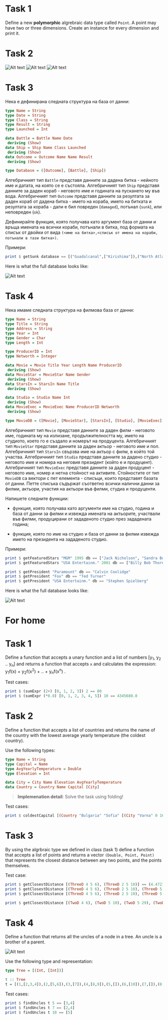# Task 1

Define a new **polymorphic** algrebraic data type called `Point`. A point may have two or three dimensions. Create an instance for every dimension and print it.

# Task 2

![Alt text](assets/graph1.png?raw=true "t.png")
![Alt text](assets/graph2.png?raw=true "t.png")
![Alt text](assets/graph3.png?raw=true "t.png")

# Task 3

Нека е дефинирана следната структура на база от данни:

```haskell
type Name = String
type Date = String
type Class = String
type Result = String
type Launched = Int

data Battle = Battle Name Date
 deriving (Show)
data Ship = Ship Name Class Launched
 deriving (Show)
data Outcome = Outcome Name Name Result
 deriving (Show)

type Database = ([Outcome], [Battle], [Ship])
```

Алгебричният тип `Battle` представя данните за дадена битка - нейното име и датата, на която се е състояла. Алгебричният тип `Ship` представя данните за даден кораб - неговото име и годината на пускането му във вода. Алгебричният тип `Outcome` представя данните за резултата за даден кораб от дадена битка - името на кораба, името на битката и резултата за кораба - дали е бил повреден (`damaged`), потънал (`sunk`), или неповреден (`ok`).

Дефинирайте функция, която получава като аргумент база от данни и връща имената на всички кораби, потънали в битка, под формата на списък от двойки от вида `(<име на битка>,<списък от имена на кораби, потънали в тази битка>)`.

Примери:

```haskell
print $ getSunk database == [("Guadalcanal",["Kirishima"]),("North Atlantic",["Bismarck","Hood"]),("North Cape",["Schamhorst"]),("Surigao Strait",["Yamashiro","Fuso"])]
```

Here is what the full database looks like:

![Alt text](assets/shipDB.png?raw=true "shipDB")

# Task 4

Нека имаме следната структура на филмова база от данни:

```haskell
type Name = String
type Title = String
type Address = String
type Year = Int
type Gender = Char
type Length = Int

type ProducerID = Int
type Networth = Integer

data Movie = Movie Title Year Length Name ProducerID
 deriving (Show)
data MovieStar = MovieStar Name Gender
 deriving (Show)
data StarsIn = StarsIn Name Title
 deriving (Show)

data Studio = Studio Name Int
 deriving (Show)
data MovieExec = MovieExec Name ProducerID Networth
 deriving (Show)

type MovieDB = ([Movie], [MovieStar], [StarsIn], [Studio], [MovieExec])
```

Алгебричният тип `Movie` представя данните за даден филм - неговото име, годината му на излизане, продължителността му, името на студиото, което го e създало и номерът на продуцента. Алгебричният тип `MovieStar` представя данните за даден актьор - неговото име и пол. Алгебричният тип `StarsIn` свързва име на актьор с филм, в който той участва. Алгебричният тип `Studio` представя данните за дадено студио - неговото име и номера на неговия президент (който е и продуцент). Алгебричният тип `MovieExec` представя данните за даден продуцент - неговото име, номер и нетна стойност на активите. Стойностите от тип `MovieDB` са вектори с пет елемента - списъци, които представят базата от данни. Петте списъка съдържат съответно всички налични данни за филми, актьори, участия на актьори във филми, студиа и продуценти.

Напишете следните функции:

- функция, която получава като аргументи име на студио, година и база от данни за филми и извежда имената на актьорите, участвали във филми, продуцирани от зададеното студио през зададената година;

- функция, която по име на студио и база от данни за филми извежда името на президента на зададеното студио.

Примери:

```haskell
print $ getFeaturedStars "MGM" 1995 db == ["Jack Nicholson", "Sandra Bulloc"]
print $ getFeaturedStars "USA Entertainm." 2001 db == ["Billy Bob Thornton", "Scarlett Johansson", "Orlando Bloom", "Cate Blanchett", "Liv Tyler"]

print $ getPresident "Paramount" db == "Calvin Coolidge"
print $ getPresident "Fox" db == "Ted Turner"
print $ getPresident "USA Entertainm." db == "Stephen Spielberg"
```

Here is what the full database looks like:

![Alt text](assets/movieDB.png?raw=true "movieDB")

# For home

# Task 1

Define a function that accepts a unary function and a list of numbers [y<sub>1</sub>, y<sub>2</sub> .. y<sub>n</sub>] and returns a function that accepts `x` and calculates the expression: y<sub>1</sub>f(x) + y<sub>2</sub>f(x<sup>2</sup>) + .. + y<sub>n</sub>f(x<sup>n</sup>) .

Test cases:

```haskell
print $ (sumExpr (2+) [0, 1, 2, 3]) 2 == 80
print $ (sumExpr (*0.8) [0, 1, 2, 3, 4, 5]) 10 == 4345680.0
```

# Task 2

Define a function that accepts a list of countries and returns the name of the country with the lowest average yearly temperature (the coldest country).

Use the following types:

```haskell
type Name = String
type Capital = Name
type AvgYearlyTemperature = Double
type Elevation = Int

data City = City Name Elevation AvgYearlyTemperature
data Country = Country Name Capital [City]
```

> **Implemenation detail**: Solve the task using folding!

Test cases:

```haskell
print $ coldestCapital [(Country "Bulgaria" "Sofia" [(City "Varna" 0 16), (City "Plovdiv" 120 14), (City "Sofia" 420 13)]), (Country "Germany" "Berlin" [(City "Munchen" 200 15), (City "Berlin" 150 12), (City "Ulm" 210 15)]), (Country "France" "Paris" [(City "Paris" 180 15), (City "Nice" 0 14), (City "Lyon" 500 13)])] == "Germany"
```

# Task 3

By using the algrbraic type we defined in class (task 1) define a function that accepts a list of points and returns a vector `(Double, Point, Point)` that represents the closest distance between any two points, and the points themselves.

Test case:

```haskell
print $ getClosestDistance [(ThreeD 4 5 6), (ThreeD 2 5 10)] == (4.47213595499958,ThreeD 4.0 5.0 6.0,ThreeD 2.0 5.0 10.0)
print $ getClosestDistance [(ThreeD 4 5 6), (ThreeD 2 5 10), (ThreeD 5 2 (-10)), (ThreeD (-2) 1 45), (ThreeD 12 0 2)] == (4.47213595499958,ThreeD 4.0 5.0 6.0,ThreeD 2.0 5.0 10.0)
print $ getClosestDistance [(ThreeD 4 5 6), (ThreeD 2 5 10), (ThreeD 5 2 (-10)), (ThreeD (-2) 1 45), (ThreeD 12 0 2), (ThreeD 6 5 4)] == (2.8284271247461903,ThreeD 4.0 5.0 6.0,ThreeD 6.0 5.0 4.0)

print $ getClosestDistance [(TwoD 4 6), (TwoD 5 10), (TwoD 5 29), (TwoD 1 45), (TwoD 0 2), (TwoD 69 42)] == (4.123105625617661,TwoD 4.0 6.0,TwoD 5.0 10.0)
```

# Task 4

Define a function that returns all the uncles of a node in a tree. An uncle is a brother of a parent.

![Alt text](assets/t.png?raw=true "t.png")

Use the following type and representation:

```haskell
type Tree = [(Int, [Int])]

t :: Tree
t = [(1,[2,3,4]),(2,[5,6]),(3,[7]),(4,[8,9]),(5,[]),(6,[10]),(7,[]),(8,[]),(9,[]),(10,[])]
```

Test cases:

```haskell
print $ findUncles t 5 == [3,4]
print $ findUncles t 7 == [2,4]
print $ findUncles t 10 == [5]
```
